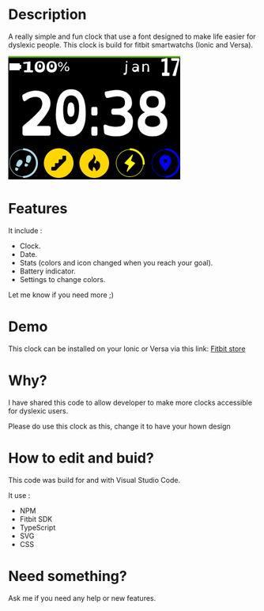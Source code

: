 # Description
A really simple and fun clock that use a font designed to make life easier for dyslexic people.
This clock is build for fitbit smartwatchs (Ionic and Versa).

![Ionic screenshot 1](Screenshots/ionic1.png)

# Features
It include :
- Clock.
- Date.
- Stats (colors and icon changed when you reach your goal).
- Battery indicator.
- Settings to change colors.

Let me know if you need more ;)

# Demo
This clock can be installed on your Ionic or Versa via this link: [Fitbit store](https://gam.fitbit.com/gallery/clock/5f2b58b6-5642-424c-8ad9-bab3ed14c21d)

# Why?
I have shared this code to allow developer to make more clocks accessible for dyslexic users.

Please do use this clock as this, change it to have your hown design

# How to edit and buid?
This code was build for and with Visual Studio Code.

It use :
- NPM
- Fitbit SDK
- TypeScript
- SVG
- CSS

# Need something?
Ask me if you need any help or new features.
